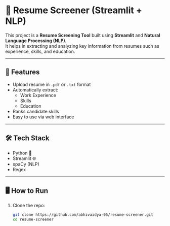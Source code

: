 # 🧠 Resume Screener (Streamlit + NLP)

This project is a **Resume Screening Tool** built using **Streamlit** and **Natural Language Processing (NLP)**.  
It helps in extracting and analyzing key information from resumes such as experience, skills, and education.

---

## 🚀 Features

- Upload resume in `.pdf` or `.txt` format  
- Automatically extract:
  - Work Experience
  - Skills
  - Education
- Ranks candidate skills
- Easy to use via web interface

---

## 🛠️ Tech Stack

- Python 🐍  
- Streamlit 🌐  
- spaCy (NLP)  
- Regex  

---

## 🖥️ How to Run

1. Clone the repo:
   ```bash
   git clone https://github.com/abhivaidya-05/resume-screener.git
   cd resume-screener
